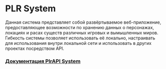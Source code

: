 # PLR System
Данная система представляет собой развёртываемое веб-приложение, предоставляющее возможности по хранению данных о персонажах, локациях и расах существ различных игровых и вымышленных миров. Гибкость системы позволяет использовать её локально, настраивать для использования внутри локальной сети и использовать в других проектах посредством API.

### [Документация PlrAPI System](docs/index.md)
